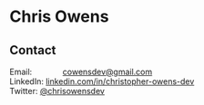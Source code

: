 # Chris Owens

## Contact
Email:    <span style="margin-left: 50px;">cowensdev@gmail.com</span> <br>
LinkedIn: <a href="https://www.linkedin.com/in/christopher-owens-dev/"> linkedin.com/in/christopher-owens-dev</a> <br>
Twitter:  <a href="https://twitter.com/chrisowensdev">@chrisowensdev</a>
<!--
**chrisowensdev/chrisowensdev** is a ✨ _special_ ✨ repository because its `README.md` (this file) appears on your GitHub profile.

Here are some ideas to get you started:

- 🔭 I’m currently working on ...
- 🌱 I’m currently learning ...
- 👯 I’m looking to collaborate on ...
- 🤔 I’m looking for help with ...
- 💬 Ask me about ...
- 📫 How to reach me: ...
- 😄 Pronouns: ...
- ⚡ Fun fact: ...
-->
